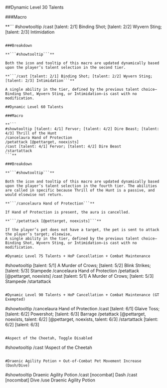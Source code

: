 ##Dynamic Level 30 Talents

###Macro

**```
#showtooltip
/cast [talent: 2/1] Binding Shot; [talent: 2/2] Wyvern Sting; [talent: 2/3] Intimidation
```**

###Breakdown

**```#showtooltip```**

Both the icon and tooltip of this macro are updated dynamically based upon the player’s talent selection in the second tier.

**```/cast [talent: 2/1] Binding Shot; [talent: 2/2] Wyvern Sting; [talent: 2/3] Intimidation```**

A single ability in the tier, defined by the previous talent choice—Binding Shot, Wyvern Sting, or Intimidation—is cast with no modification.

##Dynamic Level 60 Talents

###Macro

**```
#showtooltip [talent: 4/1] Fervor; [talent: 4/2] Dire Beast; [talent: 4/3] Thrill of the Hunt
/cancelaura Hand of Protection
/petattack [@pettarget, noexists]
/cast [talent: 4/1] Fervor; [talent: 4/2] Dire Beast
/startattack
```**

###Breakdown

**```#showtooltip```**

Both the icon and tooltip of this macro are updated dynamically based upon the player’s talent selection in the fourth tier. The abilities are called in specific because Thrill of the Hunt is a passive, and would elsewise not return.

**```/cancelaura Hand of Protection```**

If Hand of Protection is present, the aura is cancelled.

**```/petattack [@pettarget, noexists]```**

If the player’s pet does not have a target, the pet is sent to attack the player’s target; elsewise, 
A single ability in the tier, defined by the previous talent choice—Binding Shot, Wyvern Sting, or Intimidation—is cast with no modification.

#Dynamic Level 75 Talents + HoP Cancellation + Combat Maintenance
```
#showtooltip [talent: 5/1] A Murder of Crows; [talent: 5/2] Blink Strikes; [talent: 5/3] Stampede
/cancelaura Hand of Protection
/petattack [@pettarget, noexists]
/cast [talent: 5/1] A Murder of Crows; [talent: 5/3] Stampede
/startattack
```

#Dynamic Level 90 Talents + HoP Cancellation + Combat Maintenance (GT Exempted)
```
#showtooltip
/cancelaura Hand of Protection
/cast [talent: 6/1] Glaive Toss; [talent: 6/2] Powershot; [talent: 6/3] Barrage
/petattack [@pettarget, noexists, talent: 6/2] [@pettarget, noexists, talent: 6/3]
/startattack [talent: 6/2] [talent: 6/3]
```

#Aspect of the Cheetah, Toggle Disabled
```
#showtooltip
/cast !Aspect of the Cheetah
```

#Draenic Agility Potion + Out-of-Combat Pet Movement Increase (Dash/Dive)
```
#showtooltip Draenic Agility Potion
/cast [nocombat] Dash
/cast [nocombat] Dive
/use Draenic Agility Potion
```
